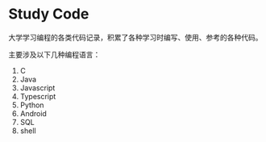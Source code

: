 # Study Code

大学学习编程的各类代码记录，积累了各种学习时编写、使用、参考的各种代码。

主要涉及以下几种编程语言：

1. C
2. Java
3. Javascript
4. Typescript
5. Python
6. Android
7. SQL
8. shell
